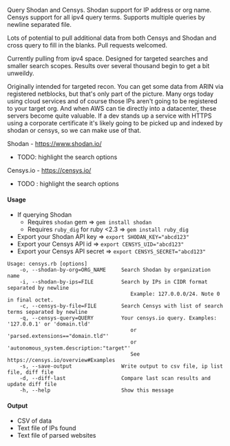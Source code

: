 Query Shodan and Censys. Shodan support for IP address or org name. Censys support for all ipv4 query terms. Supports multiple queries by newline separated file.

Lots of potential to pull additional data from both Censys and Shodan and cross query to fill in the blanks. Pull requests welcomed.

Currently pulling from ipv4 space. Designed for targeted searches and smaller search scopes. Results over several thousand begin to get a bit unweildy.

Originally intended for targeted recon. You can get some data from ARIN via registered netblocks, but that's only part of the picture.
Many orgs today using cloud services and of course those IPs aren't going to be registered to your target org. And when AWS can tie
directly into a datacenter, these servers become quite valuable. If a dev stands up a service with HTTPS using a corporate certificate
it's likely going to be picked up and indexed by shodan or censys, so we can make use of that.

Shodan - https://www.shodan.io/
  * TODO: highlight the search options

Censys.io - https://censys.io/
  * TODO : highlight the search options

#### Usage

* If querying Shodan
  * Requires `shodan` gem               => `gem install shodan`
  * Requires `ruby_dig` for ruby <2.3   => `gem install ruby_dig`
* Export your Shodan API key            => `export SHODAN_KEY="abcd123"`
* Export your Censys API id             => `export CENSYS_UID="abcd123"`
* Export your Censys API secret         => `export CENSYS_SECRET="abcd123"`

```
Usage: censys.rb [options]
    -o, --shodan-by-org=ORG_NAME     Search Shodan by organization name
    -i, --shodan-by-ips=FILE         Search by IPs in CIDR format separated by newline
                                        Example: 127.0.0.0/24. Note 0 in final octet.
    -c, --censys-by-file=FILE        Search Censys with list of search terms separated by newline
    -q, --censys-query=QUERY         Your censys.io query. Examples: '127.0.0.1' or 'domain.tld'
                                        or 'parsed.extensions=="domain.tld"'
                                        or 'autonomous_system.description:"target"'
                                        See https://censys.io/overview#Examples
    -s, --save-output                Write output to csv file, ip list file, diff file
    -d, --diff-last                  Compare last scan results and update diff file
    -h, --help                       Show this message
```

#### Output
* CSV of data
* Text file of IPs found
* Text file of parsed websites 

